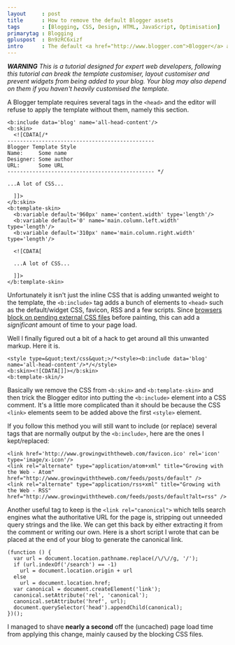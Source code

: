 ```yaml
---
layout     : post
title      : How to remove the default Blogger assets
tags       : [Blogging, CSS, Design, HTML, JavaScript, Optimisation]
primarytag : Blogging
gpluspost  : Bn9zRC6xizf
intro      : The default <a href="http://www.blogger.com">Blogger</a> assets have plagued me ever since I started to dive deep into the Blogger template to make my design nicer and to drive the page load time down. I discovered recently how to remove them so no requests are made.
---
```


<em>**WARNING** This is a tutorial designed for expert web developers, following this tutorial can break the template customiser, layout customiser and prevent widgets from being added to your blog. Your blog may also depend on them if you haven't heavily customised the template.</em>

A Blogger template requires several tags in the `<head>` and the editor will refuse to apply the template without them, namely this section.

<!--prettify lang=html-->
    <b:include data='blog' name='all-head-content'/>
    <b:skin>
      <![CDATA[/*
    -----------------------------------------------
    Blogger Template Style
    Name:     Some name
    Designer: Some author
    URL:      Some URL
    ----------------------------------------------- */

    ...A lot of CSS...

      ]]>
    </b:skin>
    <b:template-skin>
      <b:variable default='960px' name='content.width' type='length'/>
      <b:variable default='0' name='main.column.left.width' type='length'/>
      <b:variable default='310px' name='main.column.right.width' type='length'/>

      <![CDATA[

      ...A lot of CSS...

      ]]>
    </b:template-skin>

Unfortunately it isn't just the inline CSS that is adding unwanted weight to the template, the `<b:include>` tag adds a bunch of elements to `<head>` such as the default/widget CSS, favicon, RSS and a few scripts. Since [browsers block on pending external CSS files][1] before painting, this can add a *significant* amount of time to your page load.

Well I finally figured out a bit of a hack to get around all this unwanted markup. Here it is.

<!--prettify lang=html-->
    <style type=&quot;text/css&quot;>/*<style><b:include data='blog' name='all-head-content'/>*/</style>
    <b:skin><![CDATA[]]></b:skin>
    <b:template-skin/>

Basically we remove the CSS from `<b:skin>` and `<b:template-skin>` and then trick the Blogger editor into putting the `<b:include>` element into a CSS comment. It's a little more complicated than it should be because the CSS `<link>` elements seem to be added above the first `<style>` element.

If you follow this method you will still want to include (or replace) several tags that are normally output by the `<b:include>`, here are the ones I kept/replaced:

<!--prettify lang=html-->
    <link href='http://www.growingwiththeweb.com/favicon.ico' rel='icon' type='image/x-icon'/>
    <link rel="alternate" type="application/atom+xml" title="Growing with the Web - Atom" href="http://www.growingwiththeweb.com/feeds/posts/default" />
    <link rel="alternate" type="application/rss+xml" title="Growing with the Web - RSS" href="http://www.growingwiththeweb.com/feeds/posts/default?alt=rss" />

Another useful tag to keep is the `<link rel="canonical">` which tells search engines what the authoritative URL for the page is, stripping out unneeded query strings and the like. We can get this back by either extracting it from the comment or writing our own. Here is a short script I wrote that can be placed at the end of your blog to generate the canonical link.

<!--prettify lang=js-->
    (function () {
      var url = document.location.pathname.replace(/\/\//g, '/');
      if (url.indexOf('/search') == -1)
        url = document.location.origin + url
      else
        url = document.location.href;
      var canonical = document.createElement('link');
      canonical.setAttribute('rel', 'canonical');
      canonical.setAttribute('href', url);
      document.querySelector('head').appendChild(canonical);
    })();

I managed to shave **nearly a second** off the (uncached) page load time from applying this change, mainly caused by the blocking CSS files.

[1]: https://developers.google.com/speed/docs/insights/OptimizeCSSDelivery
